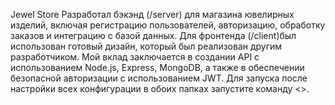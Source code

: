 Jewel Store
Разработал бэкэнд (/server) для магазина ювелирных изделий, включая регистрацию пользователей, авторизацию, обработку заказов и интеграцию с базой данных. Для фронтенда (/client)был использован готовый дизайн, который был реализован другим разработчиком. Мой вклад заключается в создании API с использованием Node.js, Express, MongoDB, а также в обеспечении безопасной авторизации с использованием JWT. Для запуска после настройки всех конфигурации в обоих папках запустите команду <<npm run dev>>.